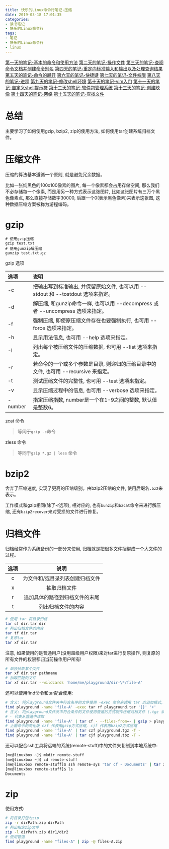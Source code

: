 ```yaml
---
title: 快乐的Linux命令行笔记-压缩 
date: 2019-03-18 17:01:35
categories:
- 读书笔记
- 快乐的Linux命令行
tags:
- 笔记
- 快乐的Linux命令行
- linux
---
```


[第一天的笔记-基本的命令和使用方法](/read-note/The_Linux_Command_Line/The-Linux-Command-Line-read-note-1Day.html)
[第二天的笔记-操作文件](/read-note/The_Linux_Command_Line/The-Linux-Command-Line-read-note-2Day.html)
[第三天的笔记-查阅命令文档并创建命令别名](/read-note/The_Linux_Command_Line/The-Linux-Command-Line-read-note-3Day.html)
[第四天的笔记-重定向标准输入和输出以及处理查询结果](/read-note/The_Linux_Command_Line/The-Linux-Command-Line-read-note-4Day.html)
[第五天的笔记-命令的展开](/read-note/The_Linux_Command_Line/The-Linux-Command-Line-read-note-5Day.html)
[第六天的笔记-快捷键](/read-note/The_Linux_Command_Line/The-Linux-Command-Line-read-note-6Day.html)
[第七天的笔记-文件权限](/read-note/The_Linux_Command_Line/The-Linux-Command-Line-read-note-7Day.html)
[第八天的笔记-进程](/read-note/The_Linux_Command_Line/The-Linux-Command-Line-read-note-8Day.html)
[第九天的笔记-修改shell环境](/read-note/The_Linux_Command_Line/The-Linux-Command-Line-read-note-9Day.html)
[第十天的笔记-vim入门](/read-note/The_Linux_Command_Line/The-Linux-Command-Line-read-note-10Day.html)
[第十一天的笔记-自定义shell提示符](/read-note/The_Linux_Command_Line/The-Linux-Command-Line-read-note-11Day.html)
[第十二天的笔记-软件包管理系统](/read-note/The_Linux_Command_Line/The-Linux-Command-Line-read-note-12Day.html)
[第十三天的笔记-创建映像](/read-note/The_Linux_Command_Line/The-Linux-Command-Line-read-note-13Day.html)
[第十四天的笔记-网络](/read-note/The_Linux_Command_Line/The-Linux-Command-Line-read-note-14Day.html)
[第十五天的笔记-查找文件](/read-note/The_Linux_Command_Line/The-Linux-Command-Line-read-note-15Day.html)

# 总结

主要学习了如何使用gzip, bzip2, zip的使用方法, 如何使用tar创建系统归档文件。
<!--more-->

# 压缩文件

压缩的算法基本遵循一个原则, 就是避免冗余数据。

比如一张纯黑色的100x100像素的图片, 每一个像素都会占用存储空间, 那么我们不必存储每一个像素, 而是用另一种方式表示这张图片, 比如这张图片有三万个黑色像素点, 那么直接存储数字30000, 后跟一个0(表示黑色像素)来表示这张图, 这种数据压缩方案被称为游程编码。

# gzip

```shell
# 使用gzip压缩
gzip test.txt
# 使用gunzip解压缩
gunzip test.txt.gz
```

gzip 选项

| 选项 | 说明 |
| :--- | :--- |
| -c | 把输出写到标准输出, 并保留原始文件, 也可以用 --stdout 和 --tostdout 选项来指定。 |
| -d | 解压缩, 和gunzip命令一样, 也可以用 --decompress 或者 --uncompress 选项来指定。 |
| -f | 强制压缩, 即使原压缩文件存在也要强制执行, 也可用 --force 选项来指定。 |
| -h | 显示用法信息, 也可用 --help 选项来指定。 |
| -l | 列出每个被压缩文件的压缩数据, 也可用 --list 选项来指定。 |
| -r | 若命令的一个或多个参数是目录, 则递归的压缩目录中的文件, 也可用 --recursive 来指定。 |
| -t | 测试压缩文件的完整性, 也可用 --test 选项来指定。 |
| -v | 显示压缩过程中的信息, 也可用 --verbose 选项来指定。 |
| -number | 指定压缩指数, number是一个在1-9之间的整数, 默认值是整数6。 |

zcat 命令

> 等同于`gzip -c`命令

zless 命令

> 等同于`gzip *.gz | less` 命令

# bzip2

舍弃了压缩速度, 实现了更高的压缩级别。由bzip2压缩的文件, 使用后缀名`.bz2`来表示。

工作模式和gzip相同(除了-r选项), 相对应的, 也有`bunzip`和`bzcat`命令来进行解压缩, 还有`bzip2recover`来对受损的文件进行修复。

# 归档文件

归档经常作为系统备份的一部分来使用, 归档就是把很多文件捆绑成一个大文件的过程。

| 选项 | 说明 |
| :--: | :--: |
| c | 为文件和/或目录列表创建归档文件 |
| x | 抽取归档文件 |
| r | 追加具体的路径到归档文件的末尾 |
| t | 列出归档文件的内容 |

```sh
# 使用 tar 将目录归档
tar cf dir.tar dir
# 列出归档文件的内容
tar tf dir.tar
# 复原tar
tar xf dir.tar
```

注意, 如果使用的是普通用户(没用超级用户权限)来对tar进行复原操作, 则复原的所有文件的权限都归当前操作用户所有!

```sh
# 单独抽取某个文件
tar xf dir.tar pathname
# 抽取匹配的文件
tar xf dir.tar --wildcards 'home/me/playground/dir-\*/file-A'
```

还可以使用find命令和tar配合使用:

```sh
# 含义: 将playground文件夹中符合条件的文件使用 -exec 命令来调用 tar 的追加模式, 将文件追加到已有的归档文件中
find playground -name 'file-A' -exec tar rf playground.tar '{}' '+'
# 含义: 将playground文件夹中符合条件的文件使用管道的方式制作压缩归档文件 (.tgz 或者 .tar.gz)
# - 代表从管道中读取
find playground -name 'file-A' | tar cf - --files-from=- | gzip > playground.tgz
# 上面命令的简化版 czf 代表用gzip方式压缩, cjf 代表用bzip2方式压缩
find playground -name 'file-A' | tar czf playground.tgz -T -
find playground -name 'file-A' | tar cjf playground.tbz -T -
```

还可以配合ssh工具将远端的系统(remote-stuff)中的文件夹复制到本地系统中:

```sh
[me@linuxbox ~]$ mkdir remote-stuff
[me@linuxbox ~]$ cd remote-stuff
[me@linuxbox remote-stuff]$ ssh remote-sys 'tar cf - Documents' | tar xf -
[me@linuxbox remote-stuff]$ ls
Documents
```

# zip

使用方式:

```sh
# 将目录打包为zip
zip -r dirPath.zip dirPath
# 列出指定zip文件
zip -l dirPath.zip dir1/dir2
# 使用管道
find playground -name "files-A" | zip -@ files-A.zip
```
